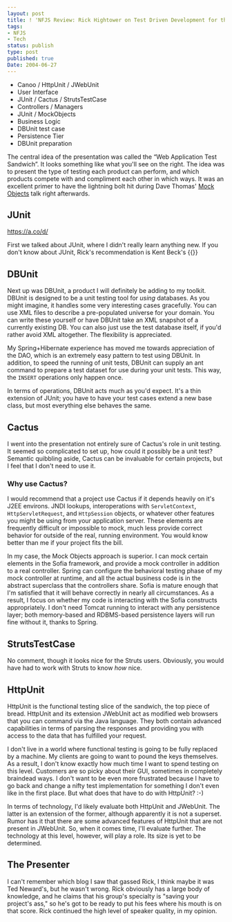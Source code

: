 ```yaml
---
layout: post
title: ! 'NFJS Review: Rick Hightower on Test Driven Development for the Web'
tags:
- NFJS
- Tech
status: publish
type: post
published: true
Date: 2004-06-27
---
```


* Canoo / HttpUnit / JWebUnit
* User Interface
* JUnit / Cactus / StrutsTestCase
* Controllers / Managers
* JUnit / MockObjects
* Business Logic
* DBUnit test case
* Persistence Tier 
* DBUnit preparation


The central idea of the presentation was called the &#8220;Web Application Test Sandwich&#8221;.  It looks something like what you'll see on the right.  The idea was to present the type of testing each product can perform, and which products compete with and compliment each other in which ways.  It was an excellent primer to have the lightning bolt hit during Dave Thomas' <a href="http://devblog.jimvanfleet.com/archives/000036.html">Mock Objects</a> talk right afterwards.

## JUnit
https://a.co/d/

First we talked about JUnit, where I didn't really learn anything new.  If you don't know about JUnit, Rick's recommendation is Kent Beck's {{<amzn asin=aKgg3u8 title="Test Driven Development By Example">}}

## DBUnit

Next up was DBUnit, a product I will definitely be adding to my toolkit.  DBUnit is designed to be a unit testing tool for *using* databases.  As you might imagine, it handles some very interesting cases gracefully.  You can use <span class="caps">XML</span> files to describe a pre-populated universe for your domain.  You can write these yourself or have DBUnit take an <span class="caps">XML</span> snapshot of a currently existing DB.  You can also just use the test database itself, if you'd rather avoid <span class="caps">XML</span> altogether.  The flexibility is appreciated.

My Spring+Hibernate experience has moved me towards appreciation of the <span class="caps">DAO</span>, which is an extremely easy pattern to test using DBUnit.  In addition, to speed the running of unit tests, DBUnit can supply an ant command to prepare a test dataset for use during your unit tests.  This way, the `INSERT` operations only happen once.

In terms of operations, DBUnit acts much as you'd expect.  It's a thin extension of JUnit;  you have to have your test cases extend a new base class, but most everything else behaves the same.

## Cactus

I went into the presentation not entirely sure of Cactus's role in unit testing.  It seemed so complicated to set up, how could it possibly be a unit test?  Semantic quibbling aside, Cactus can be invaluable for certain projects, but I feel that I don't need to use it.

### Why use Cactus?

I would recommend that a project use Cactus if it depends heavily on it's <span class="caps">J2EE</span> environs.  <span class="caps">JNDI</span> lookups, interoperations with `ServletContext`, `HttpServletRequest`, and `HttpSession` objects, or whatever other features you might be using from your application server.  These elements are frequently difficult or impossible to mock, much less provide correct behavior for outside of the real, running environment.  You would know better than me if your project fits the bill.

In my case, the Mock Objects approach is superior.  I can mock certain elements in the Sofia framework, and provide a mock controller in addition to a real controller.  Spring can configure the behavioral testing phase of my mock controller at runtime, and all the actual business code is in the abstract superclass that the controllers share.  Sofia is mature enough that I'm satisfied that it will behave correctly in nearly all circumstances.  As a result, I focus on whether my code is interacting with the Sofia constructs appropriately.  I don't need Tomcat running to interact with any persistence layer;  both memory-based and <span class="caps">RDBMS</span>-based persistence layers will run fine without it, thanks to Spring.

## StrutsTestCase

No comment, though it looks nice for the Struts users.  Obviously, you would have had to work with Struts to know *how* nice.

## HttpUnit

HttpUnit is the functional testing slice of the sandwich, the top piece of bread.  HttpUnit and its extension JWebUnit act as modified web browsers that you can command via the Java language.  They both contain advanced capabilities in terms of parsing the responses and providing you with access to the data that has fulfilled your request.

I don't live in a world where functional testing is going to be fully replaced by a machine.  My clients are going to want to pound the keys themselves.  As a result, I don't know exactly how much time I want to spend testing on this level.  Customers are so picky about their <span class="caps">GUI</span>, sometimes in completely braindead ways.  I don't want to be even more frustrated because I have to go back and change a nifty test implementation for something I don't even like in the first place.  But what does that have to do with HttpUnit?  :-)

In terms of technology, I'd likely evaluate both HttpUnit and JWebUnit.  The latter is an extension of the former, although apparently it is not a superset.  Rumor has it that there are some advanced features of HttpUnit that are not present in JWebUnit.  So, when it comes time, I'll evaluate further.  The technology at this level, however, will play a role.  Its size is yet to be determined.

## The Presenter

I can't remember which blog I saw that gassed Rick, I think maybe it was Ted Neward's, but he wasn't wrong.  Rick obviously has a large body of knowledge, and he claims that his group's specialty is "saving your project's ass," so he's got to be ready to put his fees where his mouth is on that score.  Rick continued the high level of speaker quality, in my opinion.
